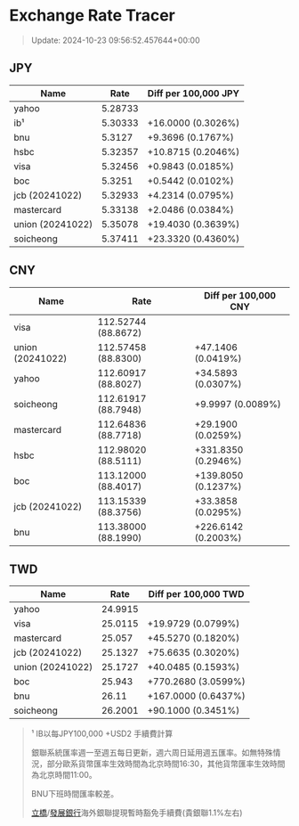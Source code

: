 # Exchange Rate Tracer

> Update: 2024-10-23 09:56:52.457644+00:00

## JPY

| Name             |    Rate | Diff per 100,000 JPY   |
|------------------|---------|------------------------|
| yahoo            | 5.28733 |                        |
| ib¹              | 5.30333 | +16.0000 (0.3026%)     |
| bnu              | 5.3127  | +9.3696 (0.1767%)      |
| hsbc             | 5.32357 | +10.8715 (0.2046%)     |
| visa             | 5.32456 | +0.9843 (0.0185%)      |
| boc              | 5.3251  | +0.5442 (0.0102%)      |
| jcb (20241022)   | 5.32933 | +4.2314 (0.0795%)      |
| mastercard       | 5.33138 | +2.0486 (0.0384%)      |
| union (20241022) | 5.35078 | +19.4030 (0.3639%)     |
| soicheong        | 5.37411 | +23.3320 (0.4360%)     |

## CNY

| Name             | Rate                | Diff per 100,000 CNY   |
|------------------|---------------------|------------------------|
| visa             | 112.52744	(88.8672) |                        |
| union (20241022) | 112.57458	(88.8300) | +47.1406 (0.0419%)     |
| yahoo            | 112.60917	(88.8027) | +34.5893 (0.0307%)     |
| soicheong        | 112.61917	(88.7948) | +9.9997 (0.0089%)      |
| mastercard       | 112.64836	(88.7718) | +29.1900 (0.0259%)     |
| hsbc             | 112.98020	(88.5111) | +331.8350 (0.2946%)    |
| boc              | 113.12000	(88.4017) | +139.8050 (0.1237%)    |
| jcb (20241022)   | 113.15339	(88.3756) | +33.3858 (0.0295%)     |
| bnu              | 113.38000	(88.1990) | +226.6142 (0.2003%)    |

## TWD

| Name             |    Rate | Diff per 100,000 TWD   |
|------------------|---------|------------------------|
| yahoo            | 24.9915 |                        |
| visa             | 25.0115 | +19.9729 (0.0799%)     |
| mastercard       | 25.057  | +45.5270 (0.1820%)     |
| jcb (20241022)   | 25.1327 | +75.6635 (0.3020%)     |
| union (20241022) | 25.1727 | +40.0485 (0.1593%)     |
| boc              | 25.943  | +770.2680 (3.0599%)    |
| bnu              | 26.11   | +167.0000 (0.6437%)    |
| soicheong        | 26.2001 | +90.1000 (0.3451%)     |


> ¹ IB以每JPY100,000 +USD2 手續費計算
>
> 銀聯系統匯率週一至週五每日更新，週六周日延用週五匯率。如無特殊情況，部分歐系貨幣匯率生效時間為北京時間16:30，其他貨幣匯率生效時間為北京時間11:00。
>
> BNU下班時間匯率較差。
>
> [立橋](https://www.wlbank.com.mo/uploads/ueditor/file/20181211/1544536513900230.pdf)/[發展銀行](https://www.mdb.com.mo/Service_Charges_20230728.pdf)海外銀聯提現暫時豁免手續費(貴銀聯1.1%左右)

